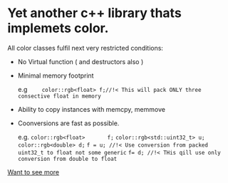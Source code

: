 # Yet another c++ library thats implemets color.

All color classes fulfil next very restricted conditions:
- No Virtual function ( and destructors also )
- Minimal memory footprint

    e.g `     color::rgb<float> f;//!< This will pack ONLY three consective float in memory `

- Ability to copy instances with memcpy, memmove
- Coonversions are fast as possible.

    e.g.
    `color::rgb<float>       f;`
    `color::rgb<std::uint32_t> u;`
    `color::rgb<double> d;`
    `f = u; //!< Use conversion from packed uint32_t to float not some generic`
    `f= d; //!< THis qill use only conversion from double to float`

[Want to see more](doc/index.html)
